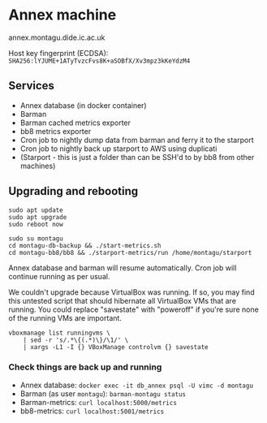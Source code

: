 # Annex machine
annex.montagu.dide.ic.ac.uk

Host key fingerprint (ECDSA): `SHA256:lYJUME+1ATyTvzcFvs8K+aSOBfX/Xv3mpz3kKeYdzM4`

## Services
* Annex database (in docker container)
* Barman
* Barman cached metrics exporter
* bb8 metrics exporter
* Cron job to nightly dump data from barman and ferry it to the starport
* Cron job to nightly back up starport to AWS using duplicati
* (Starport - this is just a folder than can be SSH'd to by bb8 from other machines)

## Upgrading and rebooting
```
sudo apt update
sudo apt upgrade
sudo reboot now

sudo su montagu
cd montagu-db-backup && ./start-metrics.sh
cd montagu-bb8/bb8 && ./starport-metrics/run /home/montagu/starport

```
Annex database and barman will resume automatically. Cron job will continue running as per
usual.

We couldn't upgrade because VirtualBox was running. If so, you may find this
untested script that should hibernate all VirtualBox VMs that are running. You
could replace "savestate" with "poweroff" if you're sure none of the running VMs
are important.

```
vboxmanage list runningvms \
    | sed -r 's/.*\{(.*)\}/\1/' \
    | xargs -L1 -I {} VBoxManage controlvm {} savestate
```
### Check things are back up and running
* Annex database: `docker exec -it db_annex psql -U vimc -d montagu`
* Barman (as user `montagu`): `barman-montagu status`
* Barman-metrics: `curl localhost:5000/metrics`
* bb8-metrics: `curl localhost:5001/metrics`